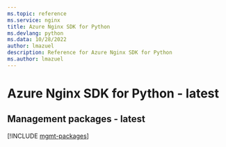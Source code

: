 ```yaml
---
ms.topic: reference
ms.service: nginx
title: Azure Nginx SDK for Python
ms.devlang: python
ms.data: 10/28/2022
author: lmazuel
description: Reference for Azure Nginx SDK for Python
ms.author: lmazuel
---
```

# Azure Nginx SDK for Python - latest

## Management packages - latest
[!INCLUDE [mgmt-packages](nginx-mgmt-index.md)]